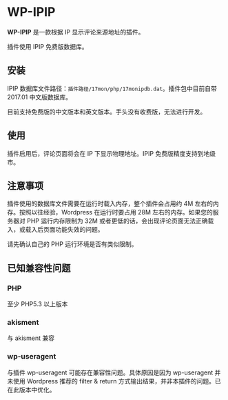 # WP-IPIP

**WP-IPIP** 是一款根据 IP 显示评论来源地址的插件。

插件使用 IPIP 免费版数据库。

## 安装

IPIP 数据库文件路径：`插件路径/17mon/php/17monipdb.dat`。插件包中目前自带 2017.01 中文版数据库。

目前支持免费版的中文版本和英文版本。手头没有收费版，无法进行开发。

## 使用

插件启用后，评论页面将会在 IP 下显示物理地址。IPIP 免费版精度支持到地级市。

## 注意事项

插件使用的数据库文件需要在运行时载入内存，整个插件会占用约 4M 左右的内存。按照以往经验，Wordpress 在运行时要占用 28M 左右的内存。如果您的服务器对 PHP 运行内存限制为 32M 或者更低的话，会出现评论页面无法正确载入，或载入后页面功能失效的问题。

请先确认自己的 PHP 运行环境是否有类似限制。

## 已知兼容性问题

### PHP

至少 PHP5.3 以上版本

### akisment

与 akisment 兼容

### wp-useragent

与插件 wp-useragent 可能存在兼容性问题。具体原因是因为 wp-useragent 并未使用 Wordpress 推荐的 filter & return 方式输出结果，并非本插件的问题。已在此版本中优化。
